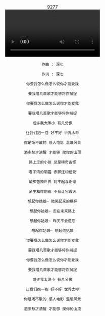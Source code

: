 
<center style=“color:red”>9277</center>
<center style=“color:bule">
<video controls="" autoplay="" name="media"><source src="http://other.web.nf01.sycdn.kuwo.cn/resource/n3/59/79/4185610769.mp3" type="audio/mpeg"></video>


```
作曲 : 深七

作词 : 深七

你要我怎么做怎么说你才能爱我

要我唱几首歌才能够将你捕捉

你要我怎么做怎么说你才能爱我

要我唱几首歌才能够将你捕捉

或许我太渺小 有几分傲

让我们抱一抱 好不好 世界太吵

你是场不散的 感人电影 温暖风景

酒多愁才清醒 才能够 爬你的山顶

路上走的小孩 总是稀奇古怪

看不清的阴霾 赤脚还相信爱

酸甜苦辣世界 对不起与谢谢

余生和你的夜 不会让它毁灭

想起你姑娘~ 微笑起来的模样

想起你姑娘~ 走在未来路上

想起你姑娘~ 昨天不会遗忘

想起你姑娘~ 想起你姑娘

你要我怎么做怎么说你才能爱我

要我唱几首歌才能够将你捕捉

你要我怎么做怎么说你才能爱我

要我唱几首歌才能够将你捕捉

或许我太渺小 有几分傲

让我们抱一抱 好不好 世界太吵

你是场不散的 感人电影 温暖风景

酒多愁才清醒 才能够 爬你的山顶

```
</center>
